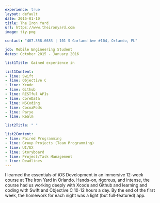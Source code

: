 ```yaml
---
experience: true
layout: default
date: 2015-01-10
title: The Iron Yard
url: https://www.theironyard.com
image: tiy.png

contact: "407.358.6683 | 101 S Garland Ave #104, Orlando, FL"

job: Mobile Engineering Student
dates: October 2015 - January 2016

list1Title: Gained experience in

list1Content:
- line: Swift
- line: Objective C
- line: Xcode
- line: Github
- line: RESTful APIs
- line: CoreData
- line: NSCoding
- line: CocoaPods
- line: Parse
- line: Realm

list2Title: " "

list2Content:
- line: Paired Programming
- line: Group Projects (Team Programming)
- line: UI/UX
- line: Storyboard
- line: Project/Task Management
- line: Deadlines
---
```


I learned the essentials of iOS Development in an immersive 12-week course at The Iron Yard in Orlando. Hands-on, rigorous, and intense, the course had us working deeply with Xcode and Github and learning and coding with Swift and Objective C 10-12 hours a day. By the end of the first week, the homework for each night was a light (but full-featured) app.
